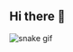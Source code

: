 ## Hi there 👋

![snake gif](https://github.com/NavindaHewawickrama/NavindaHewawickrama/blob/output/github-contribution-grid-snake.svg)

